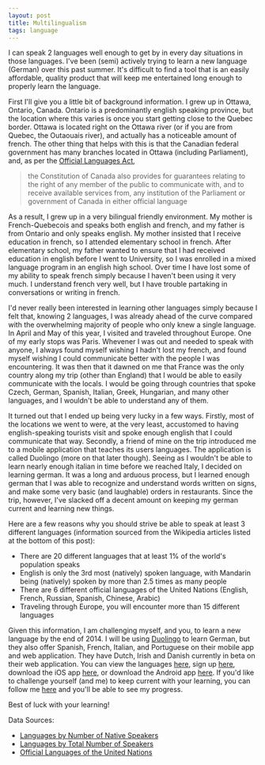 ```yaml
---
layout: post
title: Multilingualism
tags: language
---
```


I can speak 2 languages well enough to get by in every day situations in those languages. I've been (semi) actively trying to learn a new language (German) over this past summer. It's difficult to find a tool that is an easily affordable, quality product that will keep me entertained long enough to properly learn the language.

First I'll give you a little bit of background information. I grew up in Ottawa, Ontario, Canada. Ontario is a predominantly english speaking province, but the location where this varies is once you start getting close to the Quebec border. Ottawa is located right on the Ottawa river (or if you are from Quebec, the Outaouais river), and actually has a noticeable amount of french. The other thing that helps with this is that the Canadian federal government has many branches located in Ottawa (including Parliament), and, as per the [Official Languages Act](http://lois-laws.justice.gc.ca/eng/acts/O-3.01/page-1.html),

> the Constitution of Canada also provides for guarantees relating to the right of any member of the public to communicate with, and to receive available services from, any institution of the Parliament or government of Canada in either official language

As a result, I grew up in a very bilingual friendly environment. My mother is French-Quebecois and speaks both english and french, and my father is from Ontario and only speaks english. My mother insisted that I receive education in french, so I attended elementary school in french. After elementary school, my father wanted to ensure that I had received education in english before I went to University, so I was enrolled in a mixed language program in an english high school. Over time I have lost some of my ability to speak french simply because I haven't been using it very much. I understand french very well, but I have trouble partaking in conversations or writing in french.

I'd never really been interested in learning other languages simply because I felt that, knowing 2 languages, I was already ahead of the curve compared with the overwhelming majority of people who only knew a single language. In April and May of this year, I visited and traveled throughout Europe. One of my early stops was Paris. Whevener I was out and needed to speak with anyone, I always found myself wishing I hadn't lost my french, and found myself wishing I could communicate better with the people I was encountering. It was then that it dawned on me that France was the only country along my trip (other than England) that I would be able to easily communicate with the locals. I would be going through countries that spoke Czech, German, Spanish, Italian, Greek, Hungarian, and many other languages, and I wouldn't be able to understand any of them.

It turned out that I ended up being very lucky in a few ways. Firstly, most of the locations we went to were, at the very least, accustomed to having english-speaking tourists visit and spoke enough english that I could communicate that way. Secondly, a friend of mine on the trip introduced me to a mobile application that teaches its users languages. The application is called Duolingo (more on that later though). Seeing as I wouldn't be able to learn nearly enough italian in time before we reached Italy, I decided on learning german. It was a long and arduous process, but I learned enough german that I was able to recognize and understand words written on signs, and make some very basic (and laughable) orders in restaurants. Since the trip, however, I've slacked off a decent amount on keeping my german current and learning new things.

Here are a few reasons why you should strive be able to speak at least 3 different languages (information sourced from the Wikipedia articles listed at the bottom of this post):

* There are 20 different languages that at least 1% of the world's population speaks
* English is only the 3rd most (natively) spoken language, with Mandarin being (natively) spoken by more than 2.5 times as many people
* There are 6 different official languages of the United Nations (English, French, Russian, Spanish, Chinese, Arabic)
* Traveling through Europe, you will encounter more than 15 different languages

Given this information, I am challenging myself, and you, to learn a new language by the end of 2014. I will be using [Duolingo](https://www.duolingo.com/) to learn German, but they also offer Spanish, French, Italian, and Portuguese on their mobile app and web application. They have Dutch, Irish and Danish currently in beta on their web application. You can view the languages [here](https://www.duolingo.com/courses), sign up [here](https://www.duolingo.com/register), download the iOS app [here](https://itunes.apple.com/us/app/duolingo-learn-languages-for/id570060128?mt=8), or download the Android app [here](https://play.google.com/store/apps/details?id=com.duolingo&hl=en). If you'd like to challenge yourself (and me) to keep current with your learning, you can follow me [here](https://www.duolingo.com/pcockwell) and you'll be able to see my progress.

Best of luck with your learning!

Data Sources:

* [Languages by Number of Native Speakers](http://en.wikipedia.org/wiki/List_of_languages_by_number_of_native_speakers)
* [Languages by Total Number of Speakers](http://en.wikipedia.org/wiki/List_of_languages_by_total_number_of_speakers)
* [Official Languages of the United Nations](http://en.wikipedia.org/wiki/Official_languages_of_the_United_Nations)
